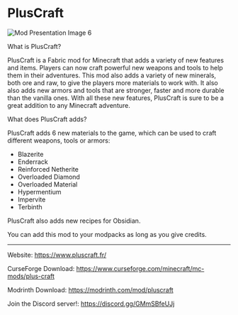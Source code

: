 # PlusCraft
![Mod Presentation Image 6](https://github.com/M336G/PlusCraft/assets/75208577/fa56f1c6-c2ee-48bf-8329-74239880a20c)

What is PlusCraft?

PlusCraft is a Fabric mod for Minecraft that adds a variety of new features and items. Players can now craft powerful new weapons and tools to help them in their adventures. This mod also adds a variety of new minerals, both ore and raw, to give the players more materials to work with. It also also adds new armors and tools that are stronger, faster and more durable than the vanilla ones. With all these new features, PlusCraft is sure to be a great addition to any Minecraft adventure.


What does PlusCraft adds?

PlusCraft adds 6 new materials to the game, which can be used to craft different weapons, tools or armors:

- Blazerite
- Enderrack
- Reinforced Netherite
- Overloaded Diamond
- Overloaded Material
- Hypermentium
- Impervite
- Terbinth

PlusCraft also adds new recipes for Obsidian.


You can add this mod to your modpacks as long as you give credits.

-----------------------------------
Website: https://www.pluscraft.fr/

CurseForge Download: https://www.curseforge.com/minecraft/mc-mods/plus-craft

Modrinth Download: https://modrinth.com/mod/pluscraft

Join the Discord server!: https://discord.gg/GMmSBfeUJj
